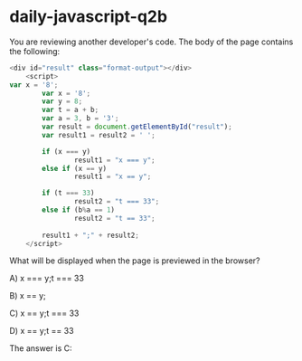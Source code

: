 # daily-javascript-q2b

You are reviewing another developer's code. The body of the page contains the following: 

``` javascript
<div id="result" class="format-output"></div>
  	<script> 
var x = '8'; 
       	var x = '8'; 
       	var y = 8;
       	var t = a + b; 
       	var a = 3, b = '3'; 
       	var result = document.getElementById("result"); 
       	var result1 = result2 = ' '; 

       	if (x === y) 
            	result1 = "x === y"; 
       	else if (x == y) 
            	result1 = "x == y"; 

       	if (t === 33) 
            	result2 = "t === 33"; 
       	else if (b%a == 1) 
            	result2 = "t == 33"; 
		
       	result1 + ";" + result2; 
  	</script> 
```

What will be displayed when the page is previewed in the browser?

A) x === y;t === 33

B) x == y;

C) x == y;t === 33

D) x == y;t == 33

The answer is C:
